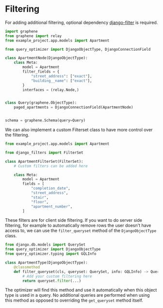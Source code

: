 # Filtering

For adding additional filtering, optional dependency [django-filter][filters]
is required.

```python
import graphene
from graphene import relay
from example_project.app.models import Apartment

from query_optimizer import DjangoObjectType, DjangoConnectionField

class ApartmentNode(DjangoObjectType):
    class Meta:
        model = Apartment
        filter_fields = {
            "street_address": ["exact"],
            "building__name": ["exact"],
        }
        interfaces = (relay.Node,)


class Query(graphene.ObjectType):
    paged_apartments = DjangoConnectionField(ApartmentNode)


schema = graphene.Schema(query=Query)
```

We can also implement a custom Filterset class to have more control over the filtering.

```python
from example_project.app.models import Apartment

from django_filters import FilterSet

class ApartmentFilterSet(FilterSet):
    # Custom filters can be added here

    class Meta:
        model = Apartment
        fields = [
            "completion_date",
            "street_address",
            "stair",
            "floor",
            "apartment_number",
        ]
```

These filters are for client side filtering. If you want to do server side filtering,
for example to automatically remove rows the user doesn't have access to, we can use
the `filter_queryset` method of the `DjangoObjectType` class.

```python
from django.db.models import QuerySet
from query_optimizer import DjangoObjectType
from query_optimizer.typing import GQLInfo

class ApartmentType(DjangoObjectType):
    @classmethod
    def filter_queryset(cls, queryset: QuerySet, info: GQLInfo) -> QuerySet:
        # Add your custom filtering here
        return queryset.filter(...)
```

The optimizer will find this method and use it automatically when this
object type is used in a query. No additional queries are performed when using
this method as opposed to overriding the `get_queryset` method itself.

[filters]: https://github.com/carltongibson/django-filter
